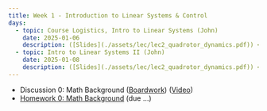 ```yaml
---
title: Week 1 - Introduction to Linear Systems & Control
days:
  - topic: Course Logistics, Intro to Linear Systems (John)
    date: 2025-01-06
    description: ([Slides](./assets/lec/lec2_quadrotor_dynamics.pdf)) <br /> Reading - Math Review
  - topic: Intro to Linear Systems II (John)
    date: 2025-01-08
    description: ([Slides](./assets/lec/lec2_quadrotor_dynamics.pdf)) <br /> Reading - Math Review
---
```

- Discussion 0: Math Background ([Boardwork](./assets/disc/118_disc.pdf)) ([Video](https://controldynsys.github.io/131-wi25site/))
- [Homework 0: Math Background](./assets/hw/Homework_0_Math_Background.pdf) (due ...)

<a id="Week2"></a>
